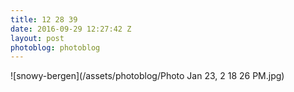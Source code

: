```yaml
---
title: 12 28 39
date: 2016-09-29 12:27:42 Z
layout: post
photoblog: photoblog
---
```


![snowy-bergen](/assets/photoblog/Photo Jan 23, 2 18 26 PM.jpg)